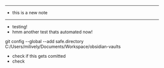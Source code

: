 
--- 
- this is a new note

---
- testing!
- hmm another test thats automated now!

git config --global --add safe.directory C:/Users/milively/Documents/Workspace/obsidian-vaults

- check if this gets comitted
- check